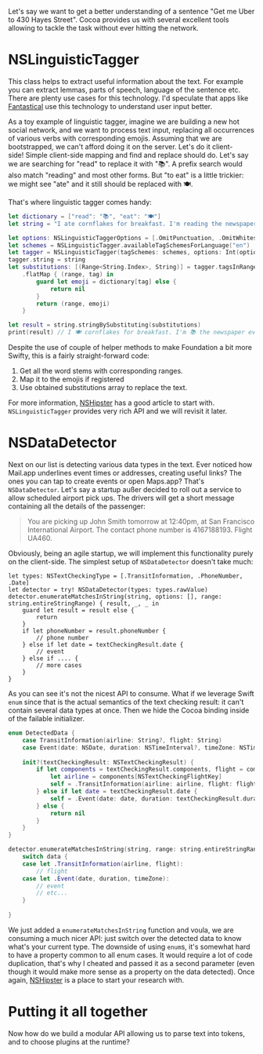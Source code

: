 Let's say we want to get a better understanding of a sentence "Get me Uber to 430 Hayes Street". Cocoa provides us with several excellent tools allowing to tackle the task without ever hitting the network.

# NSLinguisticTagger

This class helps to extract useful information about the text. For example you can extract lemmas, parts of speech, language of the sentence etc. There are plenty use cases for this technology. I'd speculate that apps like [Fantastical](https://flexibits.com/fantastical) use this technology to understand user input better.

As a toy example of linguistic tagger, imagine we are building a new hot social network, and we want to process text input, replacing all occurrences of various verbs with corresponding emojis. Assuming that we are bootstrapped, we can't afford doing it on the server. Let's do it client-side! Simple client-side mapping and find and replace should do. Let's say we are searching for "read" to replace it with "📚". A prefix search would also match "reading" and most other forms. But "to eat" is a little trickier: we might see "ate" and it still should be replaced with 🍽.

That's where linguistic tagger comes handy:

```swift
let dictionary = ["read": "📚", "eat": "🍽"]
let string = "I ate cornflakes for breakfast. I'm reading the newspaper every day."

let options: NSLinguisticTaggerOptions = [.OmitPunctuation, .OmitWhitespace, .OmitOther, .JoinNames]
let schemes = NSLinguisticTagger.availableTagSchemesForLanguage("en")
let tagger = NSLinguisticTagger(tagSchemes: schemes, options: Int(options.rawValue))
tagger.string = string
let substitutions: [(Range<String.Index>, String)] = tagger.tagsInRange(string.entireStringRange, scheme: NSLinguisticTagSchemeLemma, options: options)
    .flatMap { (range, tag) in
        guard let emoji = dictionary[tag] else {
            return nil
        }
        return (range, emoji)
    }

let result = string.stringBySubstituting(substitutions)
print(result) // I 🍽 cornflakes for breakfast. I'm 📚 the newspaper every day.
```

Despite the use of couple of helper methods to make Foundation a bit more Swifty, this is a fairly straight-forward code:

1. Get all the word stems with corresponding ranges.
2. Map it to the emojis if registered
3. Use obtained substitutions array to replace the text.

For more information, [NSHipster](http://nshipster.com/nslinguistictagger/) has a good article to start with. `NSLinguisticTagger` provides very rich API and we will revisit it later.

# NSDataDetector

Next on our list is detecting various data types in the text. Ever noticed how Mail.app underlines event times or addresses, creating useful links? The ones you can tap to create events or open Maps.app? That's `NSDataDetector`. Let's say a startup außer decided to roll out a service to allow scheduled airport pick ups. The drivers will get a short message containing all the details of the passenger:

> You are picking up John Smith tomorrow at 12:40pm, at San Francisco International Airport. The contact phone number is 4167188193. Flight UA460.

Obviously, being an agile startup,  we will implement this functionality purely on the client-side. The simplest setup of `NSDataDetector` doesn't take much:

```switch
let types: NSTextCheckingType = [.TransitInformation, .PhoneNumber, .Date]
let detector = try! NSDataDetector(types: types.rawValue)
detector.enumerateMatchesInString(string, options: [], range: string.entireStringRange) { result, _, _ in
	guard let result = result else {
		return
	}
	if let phoneNumber = result.phoneNumber {
		// phone number
	} else if let date = textCheckingResult.date {
		// event
	} else if .... {
		// more cases
	}
}
```

As you can see it's not the nicest API to consume. What if we leverage Swift `enum` since that is the actual semantics of the text checking result: it can't contain several data types at once. Then we hide the Cocoa binding inside of the failable initializer.

```swift
enum DetectedData {
    case TransitInformation(airline: String?, flight: String)
    case Event(date: NSDate, duration: NSTimeInterval?, timeZone: NSTimeZone?)
    
    init?(textCheckingResult: NSTextCheckingResult) {
        if let components = textCheckingResult.components, flight = components[NSTextCheckingFlightKey] {
            let airline = components[NSTextCheckingFlightKey]
            self = .TransitInformation(airline: airline, flight: flight)
        } else if let date = textCheckingResult.date {
            self = .Event(date: date, duration: textCheckingResult.duration == 0 ? nil : textCheckingResult.duration, timeZone: textCheckingResult.timeZone)
        } else {
            return nil
        }
    }
}

detector.enumerateMatchesInString(string, range: string.entireStringRange) { data, range in
    switch data {
    case let .TransitInformation(airline, flight):
	    // flight
    case let .Event(date, duration, timeZone):
	    // event
    	// etc...
    }
    
}

```
We just added a `enumerateMatchesInString` function and voula, we are consuming a much nicer API: just switch over the detected data to know what's your current type. The downside of using `enum`s, it's somewhat hard to have a property common to all enum cases. It would require a lot of code duplication, that's why I cheated and passed it as a second parameter (even though it would make more sense as a property on the data detected). Once again, [NSHipster](http://nshipster.com/nsdatadetector/) is a place to start your research with.

# Putting it all together

Now how do we build a modular API allowing us to parse text into tokens, and to choose plugins at the runtime?